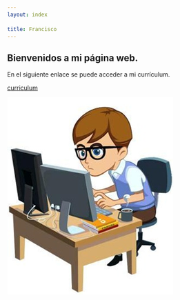 ```yaml
---
layout: index

title: Francisco
---
```

## Bienvenidos a mi página web.

En el siguiente enlace se puede acceder a mi currículum.

[curriculum](about)

![](informatica.jpg?raw=true)
